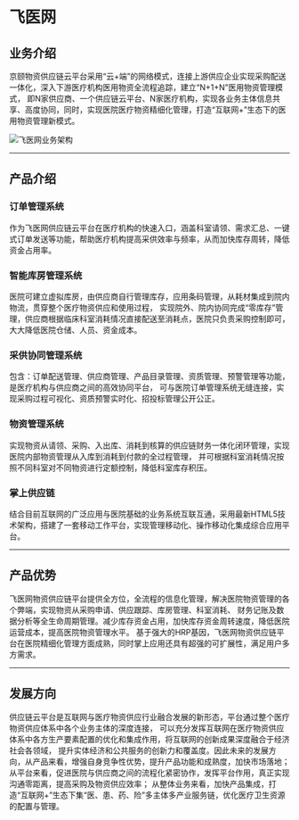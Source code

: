 飞医网
===
## 业务介绍
京颐物资供应链云平台采用“云+端”的网络模式，连接上游供应企业实现采购配送一体化，深入下游医疗机构医用物资全流程追踪，建立“N+1+N”医用物资管理模式，
即N家供应商、一个供应链云平台、N家医疗机构，实现各业务主体信息共享、高度协同，同时，实现医院医疗物资精细化管理，打造“互联网+”生态下的医用物资管理新模式。

![飞医网业务架构](/img/supply1.png) 

***
## 产品介绍
### 订单管理系统
作为飞医网供应链云平台在医疗机构的快速入口，涵盖科室请领、需求汇总、一键式订单发送等功能，帮助医疗机构提高采供效率与频率，从而加快库存周转，降低资金占用率。
### 智能库房管理系统
医院可建立虚拟库房，由供应商自行管理库存，应用条码管理，从耗材集成到院内物流，贯穿整个医疗物资供应和使用过程，
实现院外、院内协同完成“零库存”管理，供应商根据临床科室消耗情况直接配送至消耗点，医院只负责采购控制即可，大大降低医院仓储、人员、资金成本。
### 采供协同管理系统
包含：订单配送管理、供应商管理、产品目录管理、资质管理、预警管理等功能，是医疗机构与供应商之间的高效协同平台，
可与医院订单管理系统无缝连接，实现采购过程可视化、资质预警实时化、招投标管理公开公正。
### 物资管理系统
实现物资从请领、采购、入出库、消耗到核算的供应链财务一体化闭环管理，实现医院内部物资管理从入库到消耗到付款的全过程管理，
并可根据科室消耗情况按照不同科室对不同物资进行定额控制，降低科室库存积压。
### 掌上供应链
结合目前互联网的广泛应用与医院基础的业务系统互联互通，采用最新HTML5技术架构，搭建了一套移动工作平台，实现管理移动化、操作移动化集成综合应用平台。

***
## 产品优势
飞医网物资供应链平台提供全方位，全流程的信息化管理，解决医院物资管理的各个弊端，实现物资从采购申请、供应跟踪、库房管理、科室消耗、
财务记账及数据分析等全生命周期管理。减少库存资金占用，加快库存资金周转速度，降低医院运营成本，提高医院物资管理水平。
基于强大的HRP基因，飞医网物资供应链平台在医院精细化管理方面成熟，同时掌上应用还具有超强的可扩展性，满足用户多方需求。

***
## 发展方向
供应链云平台是互联网与医疗物资供应行业融合发展的新形态，平台通过整个医疗物资供应体系中各个业务主体的深度连接，
可以充分发挥互联网在医疗物资供应体系中各方生产要素配置的优化和集成作用，将互联网的创新成果深度融合于经济社会各领域，
提升实体经济和公共服务的创新力和覆盖度。因此未来的发展方向，从产品来看，增强自身竞争性优势，提升产品功能和成熟度，加快市场落地；
从平台来看，促进医院与供应商之间的流程化紧密协作，发挥平台作用，真正实现沟通零距离，提高采购及物资供应效率；
从整体业务来看，加快产品集成，打造“互联网+”生态下集“医、患、药、险”多主体多产业服务链，优化医疗卫生资源的配置与管理。